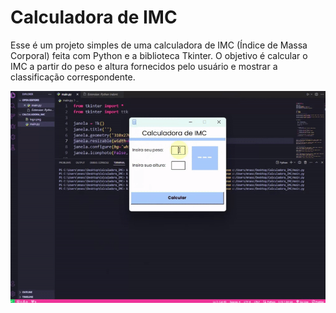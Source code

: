 # Calculadora de IMC

Esse é um projeto simples de uma calculadora de IMC (Índice de Massa Corporal) feita com Python e a biblioteca Tkinter. O objetivo é calcular o IMC a partir do peso e altura fornecidos pelo usuário e mostrar a classificação correspondente.

![Capa do Repositório](capa.gif.gif)
